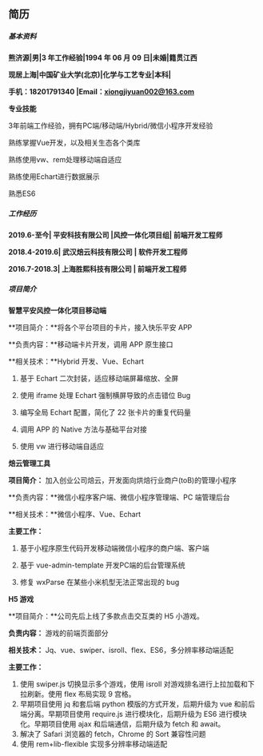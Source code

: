 ## 简历

##### 基本资料

**熊济源|男|3 年工作经验|1994 年 06 月 09 日|未婚|籍贯江西**

**现居上海|中国矿业大学(北京)|化学与工艺专业|本科|**

**手机：18201791340 |Email：xiongjiyuan002@163.com**



**专业技能**

3年前端工作经验，拥有PC端/移动端/Hybrid/微信小程序开发经验

熟练掌握Vue开发，以及相关生态各个类库

熟练使用vw、rem处理移动端自适应

熟练使用Echart进行数据展示

熟悉ES6




##### 工作经历

**2019.6-至今| 平安科技有限公司 |风控一体化项目组| 前端开发工程师**

**2018.4-2019.6| 武汉焙云科技有限公司 | 软件开发工程师**

**2016.7-2018.3| 上海胜熙科技有限公司 | 前端开发工程师**



##### 项目简介

**智慧平安风控一体化项目移动端**

**项目简介：**将各个平台项目的卡片，接入快乐平安 APP

**负责内容：**移动端卡片开发，调用 APP 原生接口

**相关技术：**Hybrid 开发、Vue、Echart

1. 基于 Echart 二次封装，适应移动端屏幕缩放、全屏

2. 使用 iframe 处理 Echart 强制横屏导致的点击错位 Bug

3. 编写全局 Echart 配置，简化了 22 张卡片的重复代码量

4. 调用 APP 的 Native 方法与基础平台对接

5. 使用 vw 进行移动端自适应
  
  

**焙云管理工具**

**项目简介：** 加入创业公司焙云，开发面向烘焙行业商户(toB)的管理小程序

**负责内容：**微信小程序客户端、微信小程序管理端、PC 端管理后台

**相关技术：**微信小程序、Vue、Echart

**主要工作：**

1. 基于小程序原生代码开发移动端微信小程序的商户端、客户端

2. 基于 vue-admin-template 开发PC端的后台管理系统

3. 修复 wxParse 在某些小米机型无法正常出现的 bug

   

**H5 游戏**

**项目简介：**公司先后上线了多款点击交互类的 H5 小游戏。

**负责内容：** 游戏的前端页面部分

**相关技术：** Jq、vue、swiper、isroll、flex、ES6，多分辨率移动端适配

**主要工作：**

1. 使用 swiper.js 切换显示多个游戏，使用 isroll 对游戏排名进行上拉加载和下拉刷新。使用 flex 布局实现 9 宫格。
2. 早期项目使用 jq 和套后端 python 模版的方式开发，后期升级为 vue 和前后端分离。早期项目使用 require.js 进行模块化，后期升级为 ES6 进行模块化。早期项目使用 ajax 和后端通信，后期升级为 fetch 和 await。
3. 解决了 Safari 浏览器的 fetch，Chrome 的 Sort 兼容性问题
4. 使用 rem+lib-flexible 实现多分辨率移动端适配
